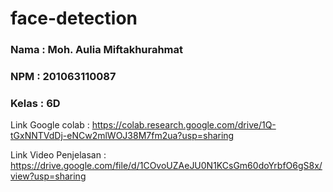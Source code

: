 # face-detection

### Nama : Moh. Aulia Miftakhurahmat
### NPM : 201063110087
### Kelas : 6D

Link Google colab : 
https://colab.research.google.com/drive/1Q-tGxNNTVdDj-eNCw2mlWOJ38M7fm2ua?usp=sharing

Link Video Penjelasan : 
https://drive.google.com/file/d/1COvoUZAeJU0N1KCsGm60doYrbfO6gS8x/view?usp=sharing
